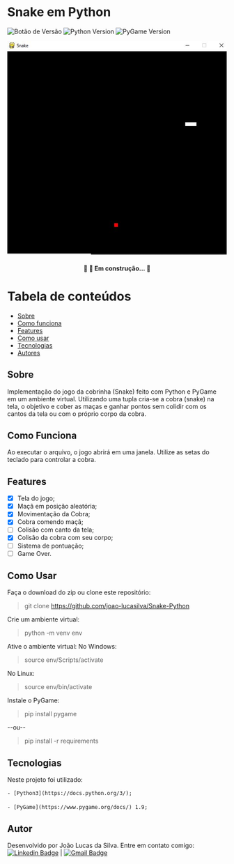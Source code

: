 
# Snake em Python


![Botão de Versão](https://img.shields.io/badge/Version-1.1-blue)   ![Python Version](https://img.shields.io/badge/Python-3.9-blue)  ![PyGame Version](https://img.shields.io/badge/PyGame-1.9-green)

![Tela do jogo](https://github.com/joao-lucasilva/Snake-Python/blob/master/assets/scrennshot.JPG)
<h4 align="center"> 🚧 🚀 Em construção... 🚧 </h4>

Tabela de conteúdos
=================
   * [Sobre](#sobre)
   * [Como funciona](#como-funciona)
   * [Features](#feat)
   * [Como usar](#como-usar)
   * [Tecnologias](#tecnologias)
   * [Autores](#autores)
 
## Sobre

Implementação do jogo da cobrinha (Snake) feito com Python e PyGame em um ambiente virtual.
Utilizando uma tupla cria-se a cobra (snake) na tela, o objetivo e cober as maças e ganhar pontos sem colidir com os cantos da tela ou com o próprio corpo da cobra.
## Como Funciona
Ao executar o arquivo, o jogo abrirá em uma janela. Utilize as setas do teclado para controlar a cobra.

## Features
- [X] Tela do jogo;
- [X] Maçã em posição aleatória;
- [X] Movimentação da Cobra;
- [X] Cobra comendo maçã;
- [ ] Colisão com canto da tela;
- [X] Colisão da cobra com seu corpo;
- [ ] Sistema de pontuação;
- [ ] Game Over. 
## Como Usar
Faça o download do zip ou clone este repositório:
> git clone https://github.com/joao-lucasilva/Snake-Python

Crie um ambiente virtual: 
> python -m venv env

Ative o ambiente virtual:
No Windows:
> source env/Scripts/activate

No Linux:
> source env/bin/activate 

Instale o PyGame:
> pip install pygame

--ou--
>pip install -r requirements

## Tecnologias
Neste projeto foi utilizado:

	- [Python3](https://docs.python.org/3/);

	- [PyGame](https://www.pygame.org/docs/) 1.9;
	

## Autor
Desenvolvido por João Lucas da Silva.
Entre em contato comigo:
[![Linkedin Badge](https://img.shields.io/badge/-JoaoLucas-blue?style=flat-square&logo=Linkedin&logoColor=white&link=https://www.linkedin.com/in/joaolucassilva-812819165/)](https://www.linkedin.com/in/joaolucassilva-812819165/) | [![Gmail Badge](https://img.shields.io/badge/-joao.lsilva1198@gmail.com-c14438?style=flat-square&logo=Gmail&logoColor=white&link=mailto:joao.lsilva1198@gmail.com)](mailto:joao.lsilva1198@gmail.com)

